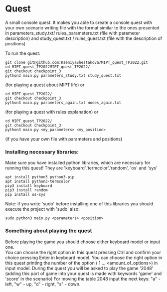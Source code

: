 # Quest
A small console quest. It makes you able to create a console quest with your own scenario writing file with the format similar to the ones presented in parameters_study.txt/ rules_parameters.txt (file with parameter description) and study_quest.txt / rules_quest.txt (file with the description of positions) 


To run the quest:
```
git clone git@github.com:KseniyaShestakova/MIPT_quest_TP2022.git
cd MIPT_quest_TP2022MIPT_quest_TP2022/
git checkout checkpoint_3
python3 main.py parameters_study.txt study_quest.txt
```
(for playing a quest about MIPT life)
or 
```
cd MIPT_quest_TP2022/
git checkout checkpoint_3
python3 main.py parameters_again.txt nodes_again.txt
```
(for playing a quest with rules explanation)
or
```
cd MIPT_quest_TP2022/
git checkout checkpoint_3
python3 main.py <my_parameters> <my_position>
```
(if you have your own file with parameters and positions)

### Installing necessary libraries:
Make sure you have installed python libraries, which are necessary for running this quest!
They are 'keyboard','termcolor','random', 'os' and 'sys'
```
apt install python3 python3-pip
apt install python3-termcolor
pip3 install keyboard
pip3 install random
pip install os-sys
```
Note: if you write 'sudo' before installing one of this libraries you should execute the project with 'sudo' also:
```
sudo python3 main.py <parameters> <position>
```
### Something about playing the quest
Before playing the game you should choose either keyboard model or input one.  
You can choose the right option in this quest pressing Ctrl and confirm your choice pressing Enter in keyboard model.
You can choose the right option in this quest printing the number of the option ( 1 ... <amount_of_options>) in input model.
During the quest you will be asked to play the game '2048' (adding this part of game into your quest is made with keywords 'game' and 'score' in the scenario)
For moving the table 2048 input the next keys: "a" - left, "w" - up, "d" - right, "s" - down.
